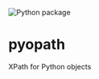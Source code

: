 ![Python package](https://github.com/knowikow/pyopath/workflows/Python%20package/badge.svg)

# pyopath
XPath for Python objects

